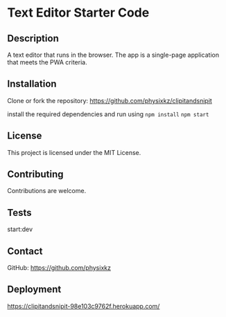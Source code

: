 # Text Editor Starter Code

## Description

A text editor that runs in the browser. The app is a single-page application that meets the PWA criteria.

## Installation
Clone or fork the repository:
https://github.com/physixkz/clipitandsnipit

install the required dependencies and run using
`npm install`
`npm start`

## License

This project is licensed under the MIT License.

## Contributing

Contributions are welcome.

## Tests

start:dev

## Contact


GitHub: https://github.com/physixkz
## Deployment
https://clipitandsnipit-98e103c9762f.herokuapp.com/

